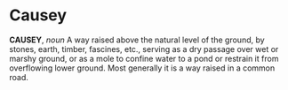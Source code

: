# Causey

**CAUSEY**, _noun_ A way raised above the natural level of the ground, by stones, earth, timber, fascines, etc., serving as a dry passage over wet or marshy ground, or as a mole to confine water to a pond or restrain it from overflowing lower ground. Most generally it is a way raised in a common road.